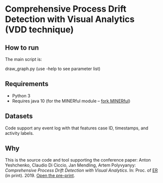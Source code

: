 # Comprehensive Process Drift Detection with Visual Analytics (VDD technique)


## How to run

The main script is:

draw_graph.py (use -help to see parameter list)


## Requirements

- Python 3 
- Requires java 10 (for the MINERful module – [fork MINERful](https://github.com/cdc08x/MINERful/wiki))

## Datasets

Code support any event log with that features case ID, timestamps, and activity labels.

## Why


This is the source code and tool supporting the conference paper:
Anton Yeshchenko, Claudio Di Ciccio, Jan Mendling, Artem Polyvyanyy: *Comprehensive Process Drift Detection with Visual Analytics*. In: Proc. of [ER](http://www.inf.ufrgs.br/er2019/) (in print). 2019. [Open the pre-print](https://github.com/yesanton/Process-Drift-Visualization-With-Declare/blob/master/Yeshchenko-etal-ER2019.pdf).
